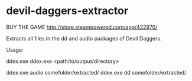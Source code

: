 # devil-daggers-extractor
BUY THE GAME http://store.steampowered.com/app/422970/

Extracts all files in the dd and audio packages of Devil Daggers.


Usage:

ddex.exe <filename>
ddex.exe <filename> <path/to/output/directory>


ddex.exe audio somefolder/extracted/
ddex.exe dd somefolder/extracted/
